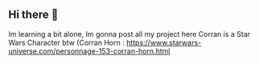 ## Hi there 👋

Im learning a bit alone,
Im gonna post all my project here
Corran is a Star Wars Character btw (Corran Horn : https://www.starwars-universe.com/personnage-153-corran-horn.html
